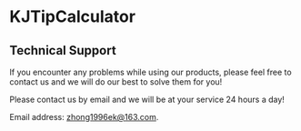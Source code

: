 # KJTipCalculator
## Technical Support

If you encounter any problems while using our products, please feel free to contact us and we will do our best to solve them for you!

Please contact us by email and we will be at your service 24 hours a day!

Email address: zhong1996ek@163.com.
